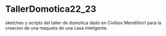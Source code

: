 # TallerDomotica22_23
sketches  y scripts del taller de domotica dado en Civibox Mendillorri para la creacion de una maqueta de una casa inteligente.
